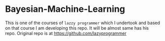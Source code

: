 # Bayesian-Machine-Learning
This is one of the courses of `lazzy programmer` which I undertook and based on that course I am developing this repo. It will be almost same has his repo.
Original repo is at https://github.com/lazyprogrammer
